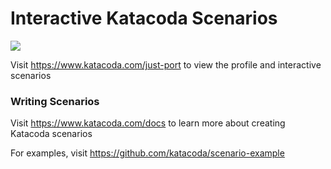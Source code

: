 # Interactive Katacoda Scenarios

[![](http://shields.katacoda.com/katacoda/just-port/count.svg)](https://www.katacoda.com/just-port "Get your profile on Katacoda.com")

Visit https://www.katacoda.com/just-port to view the profile and interactive scenarios

### Writing Scenarios
Visit https://www.katacoda.com/docs to learn more about creating Katacoda scenarios

For examples, visit https://github.com/katacoda/scenario-example
